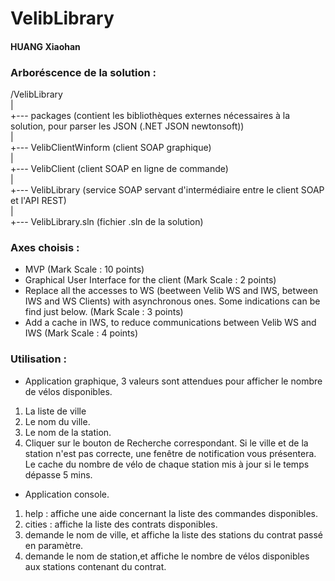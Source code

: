 # VelibLibrary
#### HUANG Xiaohan

### Arboréscence de la solution :
/VelibLibrary<br>
|<br>
+--- packages (contient les bibliothèques externes nécessaires à la solution, pour parser les JSON (.NET JSON newtonsoft))<br>
|<br>
+--- VelibClientWinform (client SOAP graphique)<br>
|<br>
+--- VelibClient (client SOAP en ligne de commande)<br>
|<br>
+--- VelibLibrary (service SOAP servant d'intermédiaire entre le client SOAP et l'API REST)<br>
|<br>
+--- VelibLibrary.sln (fichier .sln de la solution)<br>


### Axes choisis :

* MVP (Mark Scale : 10 points)
* Graphical User Interface for the client (Mark Scale : 2 points)
* Replace all the accesses to WS (beetween Velib WS and IWS, between IWS and WS Clients) with asynchronous ones. Some indications can be find just below. (Mark Scale : 3 points)
* Add a cache in IWS, to reduce communications between Velib WS and IWS (Mark Scale : 4 points)


### Utilisation :

* Application graphique, 3 valeurs sont attendues pour afficher le nombre de vélos disponibles.
1. La liste de ville
2. Le nom du ville.
3. Le nom de la station.
4. Cliquer sur le bouton de Recherche correspondant.
Si le ville et de la station n'est pas correcte, une fenêtre de notification vous présentera. 
Le cache du nombre de vélo de chaque station mis à jour si le temps dépasse 5 mins. 

* Application console.
1. help : affiche une aide concernant la liste des commandes disponibles.
2. cities : affiche la liste des contrats disponibles.
3. demande le nom de ville, et affiche la liste des stations du contrat passé en paramètre.
4. demande le nom de station,et affiche le nombre de vélos disponibles aux stations contenant du contrat.
